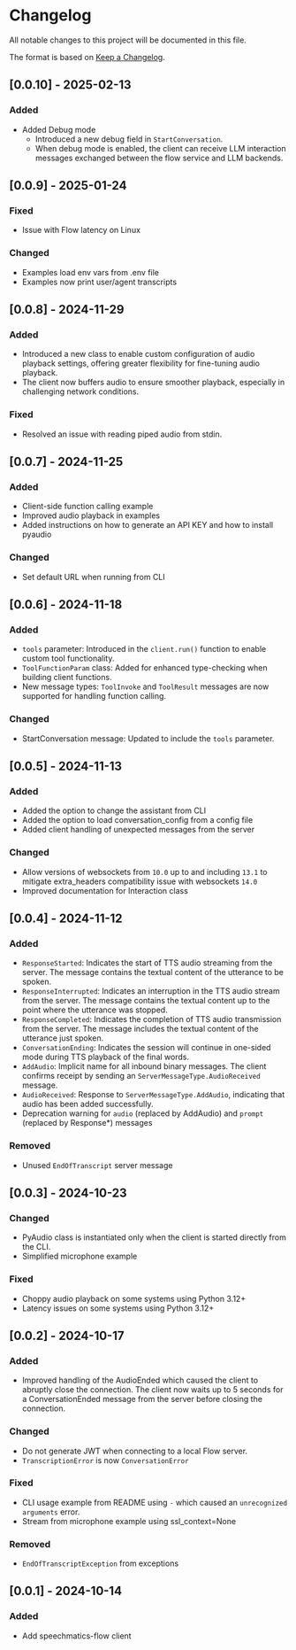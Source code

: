 # Changelog

All notable changes to this project will be documented in this file.

The format is based on [Keep a Changelog](https://keepachangelog.com/en/1.0.0/).

## [0.0.10] - 2025-02-13

### Added

- Added Debug mode
  - Introduced a new debug field in `StartConversation`.
  - When debug mode is enabled, the client can receive LLM interaction messages exchanged between the flow service and LLM backends.

## [0.0.9] - 2025-01-24

### Fixed

- Issue with Flow latency on Linux

### Changed

- Examples load env vars from .env file
- Examples now print user/agent transcripts

## [0.0.8] - 2024-11-29

### Added

- Introduced a new class to enable custom configuration of audio playback settings, offering greater flexibility for
  fine-tuning audio playback.
- The client now buffers audio to ensure smoother playback, especially in challenging network conditions.

### Fixed

- Resolved an issue with reading piped audio from stdin.

## [0.0.7] - 2024-11-25

### Added

- Client-side function calling example
- Improved audio playback in examples
- Added instructions on how to generate an API KEY and how to install pyaudio

### Changed

- Set default URL when running from CLI

## [0.0.6] - 2024-11-18

### Added

- `tools` parameter: Introduced in the `client.run()` function to enable custom tool functionality.
- `ToolFunctionParam` class: Added for enhanced type-checking when building client functions.
- New message types: `ToolInvoke` and `ToolResult` messages are now supported for handling function calling.

### Changed

- StartConversation message: Updated to include the `tools` parameter.

## [0.0.5] - 2024-11-13

### Added

- Added the option to change the assistant from CLI
- Added the option to load conversation_config from a config file
- Added client handling of unexpected messages from the server

### Changed

- Allow versions of websockets from `10.0` up to and including `13.1` to mitigate extra_headers compatibility issue
  with websockets `14.0`
- Improved documentation for Interaction class

## [0.0.4] - 2024-11-12

### Added

- `ResponseStarted`: Indicates the start of TTS audio streaming from the server.
  The message contains the textual content of the utterance to be spoken.
- `ResponseInterrupted`: Indicates an interruption in the TTS audio stream from the server.
  The message contains the textual content up to the point where the utterance was stopped.
- `ResponseCompleted`: Indicates the completion of TTS audio transmission from the server.
  The message includes the textual content of the utterance just spoken.
- `ConversationEnding`: Indicates the session will continue in one-sided mode during TTS playback of the final words.
- `AddAudio`: Implicit name for all inbound binary messages.
  The client confirms receipt by sending an `ServerMessageType.AudioReceived` message.
- `AudioReceived`: Response to `ServerMessageType.AddAudio`, indicating that audio has been added successfully.
- Deprecation warning for `audio` (replaced by AddAudio) and `prompt` (replaced by Response*) messages

### Removed

- Unused `EndOfTranscript` server message

## [0.0.3] - 2024-10-23

### Changed

- PyAudio class is instantiated only when the client is started directly from the CLI.
- Simplified microphone example

### Fixed

- Choppy audio playback on some systems using Python 3.12+
- Latency issues on some systems using Python 3.12+

## [0.0.2] - 2024-10-17

### Added

- Improved handling of the AudioEnded which caused the client to abruptly close the connection.
  The client now waits up to 5 seconds for a ConversationEnded message from the server before closing the connection.

### Changed

- Do not generate JWT when connecting to a local Flow server.
- `TranscriptionError` is now `ConversationError`

### Fixed

- CLI usage example from README using `-` which caused an `unrecognized arguments` error.
- Stream from microphone example using ssl_context=None

### Removed

- `EndOfTranscriptException` from exceptions

## [0.0.1] - 2024-10-14

### Added

- Add speechmatics-flow client
